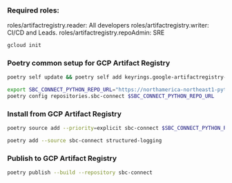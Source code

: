 





### Required roles:
roles/artifactregistry.reader: All developers
roles/artifactregistry.writer: CI/CD and Leads.
roles/artifactregistry.repoAdmin: SRE

```bash
gcloud init
```

### Poetry common setup for GCP Artifact Registry
```bash
poetry self update && poetry self add keyrings.google-artifactregistry-auth
```

```bash
export SBC_CONNECT_PYTHON_REPO_URL="https://northamerica-northeast1-python.pkg.dev/c4hnrd-tools/python/"
poetry config repositories.sbc-connect $SBC_CONNECT_PYTHON_REPO_URL
```

### Install from GCP Artifact Registry
```bash
poetry source add --priority=explicit sbc-connect $SBC_CONNECT_PYTHON_REPO_URL
```
```bash
poetry add --source sbc-connect structured-logging
```

### Publish to GCP Artifact Registry
```bash
poetry publish --build --repository sbc-connect
```
